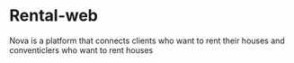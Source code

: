 # Rental-web
Nova is a platform that connects clients who want to rent their houses and conventiclers who want to rent houses
